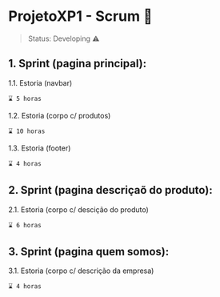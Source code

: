 # ProjetoXP1 - Scrum 📅

> Status: Developing ⚠️

## 1. Sprint (pagina principal):

 1.1.   Estoria (navbar) 
    
    ⌛ 5 horas
    
 1.2.    Estoria (corpo c/ produtos)
 
    ⌛ 10 horas
    
 1.3.    Estoria (footer)
 
    ⌛ 4 horas
  
## 2. Sprint (pagina descriçaõ do produto):

 2.1.    Estoria (corpo c/ descição do produto) 
   
    ⌛ 6 horas

## 3. Sprint (pagina quem somos):

 3.1.    Estoria (corpo c/ descrição da empresa)

    ⌛ 4 horas
